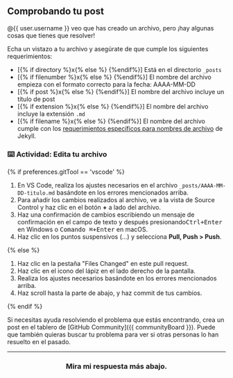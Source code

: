 ## Comprobando tu post

@{{ user.username }} veo que has creado un archivo, pero ¡hay algunas cosas que tienes que resolver!

Echa un vistazo a tu archivo y asegúrate de que cumple los siguientes requerimientos:

- [{% if directory %}x{% else %} {%endif%}] Está en el directorio `_posts` 
- [{% if filenumber %}x{% else %} {%endif%}] El nombre del archivo empieza con el formato correcto para la fecha: AAAA-MM-DD
- [{% if post %}x{% else %} {%endif%}] El nombre del archivo incluye un título de post
- [{% if extension %}x{% else %} {%endif%}] El nombre del archivo incluye la extensión `.md`
- [{% if filename %}x{% else %} {%endif%}] El nombre del archivo cumple con los [requerimientos específicos para nombres de archivo](https://jekyllrb.com/docs/posts/#creating-post-files) de Jekyll.

### :keyboard: Actividad: Edita tu archivo

{% if preferences.gitTool == 'vscode' %}

1. En VS Code, realiza los ajustes necesarios en el archivo `_posts/AAAA-MM-DD-titulo.md` basándote en los errores mencionados arriba.
6. Para añadir los cambios realizados al archivo, ve a la vista de Source Control y haz clic en el botón **+** a lado del archivo.
1. Haz una confirmación de cambios escribiendo un mensaje de confirmación en el campo de texto y después presionando<kbd>Ctrl+Enter</kbd> en Windows o <kbd>Comando ⌘+Enter</kbd> en macOS.
1. Haz clic en los puntos suspensivos (...) y selecciona **Pull, Push > Push**.

{% else %}

1. Haz clic en la pestaña "Files Changed" en este pull request.
1. Haz clic en el icono del lápiz en el lado derecho de la pantalla.
1. Realiza los ajustes necesarios basándote en los errores mencionados arriba.
1. Haz scroll hasta la parte de abajo, y haz commit de tus cambios.

{% endif %}

Si necesitas ayuda resolviendo el problema que estás encontrando, crea un post en el tablero de [GitHub Community]({{ communityBoard }}). Puede que también quieras buscar tu problema para ver si otras personas lo han resuelto en el pasado.

<hr>
<h3 align="center">Mira mi respuesta más abajo.</h3>